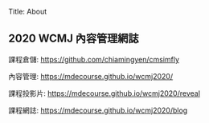 Title: About

## 2020 WCMJ 內容管理網誌

課程倉儲: <a href="https://github.com/mdecourse/wcmj2020">https://github.com/chiamingyen/cmsimfly</a>

內容管理: <a href="https://mdecourse.github.io/wcmj2020/">https://mdecourse.github.io/wcmj2020/</a>

課程投影片: <a href="https://mdecourse.github.io/wcmj2020/reveal">https://mdecourse.github.io/wcmj2020/reveal</a>

課程網誌: <a href="https://mdecourse.github.io/wcmj2020/blog">https://mdecourse.github.io/wcmj2020/blog</a>








